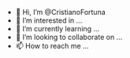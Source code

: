 - 👋 Hi, I’m @CristianoFortuna
- 👀 I’m interested in ...
- 🌱 I’m currently learning ...
- 💞️ I’m looking to collaborate on ...
- 📫 How to reach me ...

<!---
CristianoFortuna/CristianoFortuna is a ✨ special ✨ repository because its `README.md` (this file) appears on your GitHub profile.
You can click the Preview link to take a look at your changes.
--->
